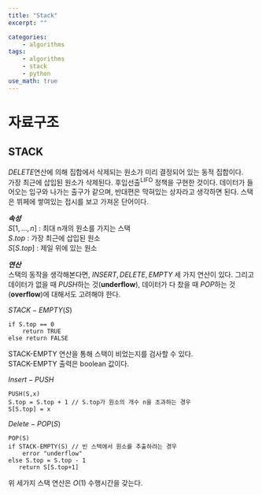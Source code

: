 ```yaml
---
title: "Stack"
excerpt: ""

categories:
    - algorithms
tags:
    - algorithms
    - stack
    - python
use_math: true
---
```


# 자료구조
## STACK

$DELETE$연산에 의해 집합에서 삭제되는 원소가 미리 결정되어 있는 동적 집합이다.     
가장 최근에 삽입된 원소가 삭제된다. 후입선출<sup>LIFO</sup> 정책을 구현한 것이다.
데이터가 들어오는 입구와 나가는 출구가 같으며, 반대편은 막혀있는 상자라고 생각하면 된다.
스택은 뷔페에 쌓여있는 접시를 보고 가져온 단어이다.    

***속성***    
$S[1,...,n]$ : 최대 n개의 원소를 가지는 스택     
$S.top$ : 가장 최근에 삽입된 원소    
$S[S.top]$ : 제일 위에 있는 원소    

***연산***    
스택의 동작을 생각해본다면, $INSERT,DELETE, EMPTY$ 세 가지 연산이 있다. 그리고 데이터가 없을 때 $PUSH$하는 것(**underflow**), 데이터가 다 찼을 때 $POP$하는 것(**overflow**)에 대해서도 고려해야 한다.

$STACK-EMPTY(S)$
```
if S.top == 0
    return TRUE
else return FALSE
```
STACK-EMPTY 연산을 통해 스택이 비었는지를 검사할 수 있다.    
STACK-EMPTY 출력은 boolean 값이다.

$Insert - PUSH$
```
PUSH(S,x)
S.top = S.top + 1 // S.top가 원소의 개수 n을 초과하는 경우    
S[S.top] = x
```

$Delete - POP(S)$
```
POP(S)
if STACK-EMPTY(S) // 빈 스택에서 원소를 추출하려는 경우
    error "underflow"
else S.top = S.top - 1
   return S[S.top+1]

```

위 세가지 스택 연산은 $O\left(1\right)$ 수행시간을 갖는다.    
